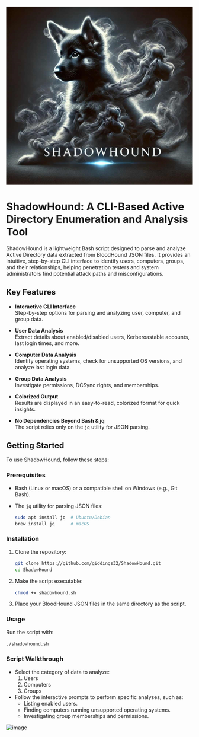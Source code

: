 ![Logo](./ShadowHound.jpg)

# ShadowHound: A CLI-Based Active Directory Enumeration and Analysis Tool

ShadowHound is a lightweight Bash script designed to parse and analyze Active Directory data extracted from BloodHound JSON files. It provides an intuitive, step-by-step CLI interface to identify users, computers, groups, and their relationships, helping penetration testers and system administrators find potential attack paths and misconfigurations.

## Key Features
- **Interactive CLI Interface**  
  Step-by-step options for parsing and analyzing user, computer, and group data.
  
- **User Data Analysis**  
  Extract details about enabled/disabled users, Kerberoastable accounts, last login times, and more.

- **Computer Data Analysis**  
  Identify operating systems, check for unsupported OS versions, and analyze last login data.

- **Group Data Analysis**  
  Investigate permissions, DCSync rights, and memberships.

- **Colorized Output**  
  Results are displayed in an easy-to-read, colorized format for quick insights.

- **No Dependencies Beyond Bash & jq**  
  The script relies only on the `jq` utility for JSON parsing.

## Getting Started
To use ShadowHound, follow these steps:

### Prerequisites
- Bash (Linux or macOS) or a compatible shell on Windows (e.g., Git Bash).
- The `jq` utility for parsing JSON files:

  ```bash
  sudo apt install jq  # Ubuntu/Debian
  brew install jq      # macOS
  ```

### Installation
1. Clone the repository:
   ```bash
   git clone https://github.com/giddings32/ShadowHound.git
   cd ShadowHound
   ```
2. Make the script executable:
   ```bash
   chmod +x shadowhound.sh
   ```

3. Place your BloodHound JSON files in the same directory as the script.

### Usage
Run the script with:
```bash
./shadowhound.sh
```

### Script Walkthrough
- Select the category of data to analyze:
  1. Users
  2. Computers
  3. Groups
- Follow the interactive prompts to perform specific analyses, such as:
  - Listing enabled users.
  - Finding computers running unsupported operating systems.
  - Investigating group memberships and permissions.


![image](https://user-images.githubusercontent.com/75488156/233803442-85148459-6a3c-41f9-ac49-ebaa191b5772.png)

